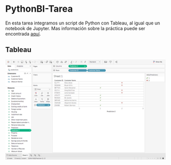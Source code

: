 # PythonBI-Tarea
En esta tarea integramos un script de Python con Tableau, al igual que un notebook de Jupyter.
Mas información sobre la práctica puede ser encontrada [aquí](https://www.axxio.io/want-to-run-python-in-tableau-meet-tabpy-part-ii/).

## Tableau
![tableau](/img/tableau.png)

